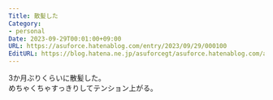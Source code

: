 ```yaml
---
Title: 散髪した
Category:
- personal
Date: 2023-09-29T00:01:00+09:00
URL: https://asuforce.hatenablog.com/entry/2023/09/29/000100
EditURL: https://blog.hatena.ne.jp/asuforcegt/asuforce.hatenablog.com/atom/entry/820878482971705376
---
```


3か月ぶりくらいに散髪した。  
めちゃくちゃすっきりしてテンション上がる。

